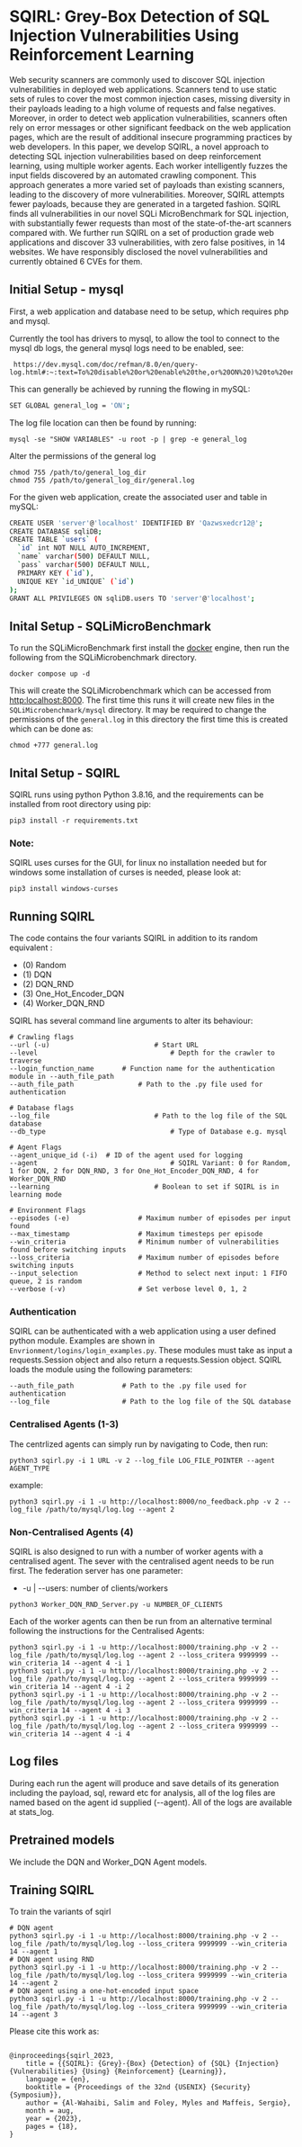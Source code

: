 

# SQIRL: Grey-Box Detection of SQL Injection Vulnerabilities Using Reinforcement Learning

Web security scanners are commonly used to discover SQL injection vulnerabilities in deployed web applications. Scanners tend to use static sets of rules to cover the most common injection cases, missing diversity in their payloads leading to a high volume of requests and false negatives. Moreover, in order to detect web application vulnerabilities, scanners often rely on error messages or other significant feedback on the web application pages, which are the result of additional insecure programming practices by web developers. In this paper, we develop SQIRL, a novel approach to detecting SQL injection vulnerabilities based on deep reinforcement learning, using multiple worker agents. Each worker intelligently fuzzes the input fields discovered by an automated crawling component. This approach generates a more varied set of payloads than existing scanners, leading to the discovery of more vulnerabilities. Moreover, SQIRL attempts fewer payloads, because they are generated in a targeted fashion. SQIRL finds all vulnerabilities in our novel SQLi MicroBenchmark for SQL injection, with substantially fewer requests than most of the state-of-the-art scanners compared with. We further run SQIRL on a set of production grade web applications and discover 33 vulnerabilities, with zero false positives, in 14 websites. We have responsibly disclosed the novel vulnerabilities and currently obtained 6 CVEs for them.




## Initial Setup - mysql
First, a web application and database need to be setup, which requires php and mysql.

Currently the tool has drivers to mysql, to allow the tool to connect to the mysql db logs, the general mysql logs need to be enabled, see:
```
 https://dev.mysql.com/doc/refman/8.0/en/query-log.html#:~:text=To%20disable%20or%20enable%20the,or%20ON%20)%20to%20enable%20it.
```
This can generally be achieved by running the flowing in mySQL:
```bash
SET GLOBAL general_log = 'ON';
```
The log file location can then be found by running:
```
mysql -se "SHOW VARIABLES" -u root -p | grep -e general_log
```

Alter the permissions of the general log 
```
chmod 755 /path/to/general_log_dir
chmod 755 /path/to/general_log_dir/general.log
```

For the given web application, create the associated user and table in mySQL:

```bash
CREATE USER 'server'@'localhost' IDENTIFIED BY 'Qazwsxedcr12@';
CREATE DATABASE sqliDB;
CREATE TABLE `users` (
  `id` int NOT NULL AUTO_INCREMENT,
  `name` varchar(500) DEFAULT NULL,
  `pass` varchar(500) DEFAULT NULL,
  PRIMARY KEY (`id`),
  UNIQUE KEY `id_UNIQUE` (`id`)
);
GRANT ALL PRIVILEGES ON sqliDB.users TO 'server'@'localhost';
```

## Inital Setup - SQLiMicroBenchmark

To run the SQLiMicroBenchmark first install the [docker](https://docs.docker.com/engine/install/) engine, then run the following from the SQLiMicrobenchmark directory.
```
docker compose up -d 
```
This will create the SQLiMicrobenchmark which can be accessed from [http:localhost:8000](http:localhost:8000). The first time this runs it will create new files in the `SQLiMicrobenchmark/mysql` directory. It may be required to change the permissions of the `general.log` in this directory the first time this is created which can be done as:
```
chmod +777 general.log
```

## Inital Setup - SQIRL

SQIRL runs using python Python 3.8.16, and the requirements can be installed from root directory using pip:
```
pip3 install -r requirements.txt
```

### Note:
SQIRL uses curses for the GUI, for linux no installation needed but for windows some installation of curses is needed, please look at:
```
pip3 install windows-curses
```


## Running SQIRL
The code contains the four variants SQIRL in addition to its random equivalent :
- (0) Random 
- (1) DQN
- (2) DQN_RND
- (3) One_Hot_Encoder_DQN
- (4) Worker_DQN_RND

SQIRL has several command line arguments to alter its behaviour:
```
# Crawling flags
--url (-u) 							# Start URL
--level									# Depth for the crawler to traverse
--login_function_name		# Function name for the authentication module in --auth_file_path
--auth_file_path				# Path to the .py file used for authentication

# Database flags
--log_file							# Path to the log file of the SQL database
--db_type								# Type of Database e.g. mysql

# Agent Flags 
--agent_unique_id (-i)	# ID of the agent used for logging
--agent 								# SQIRL Variant: 0 for Random, 1 for DQN, 2 for DQN_RND, 3 for One_Hot_Encoder_DQN_RND, 4 for Worker_DQN_RND
--learning							# Boolean to set if SQIRL is in learning mode

# Environment Flags 
--episodes (-e)					# Maximum number of episodes per input found
--max_timestamp					# Maximum timesteps per episode
--win_criteria					# Minimum number of vulnerabilities found before switching inputs
--loss_criteria					# Maximum number of episodes before switching inputs
--input_selection				# Method to select next input: 1 FIFO queue, 2 is random
--verbose (-v)			 		# Set verbose level 0, 1, 2
```

### Authentication
SQIRL can be authenticated with a web application using a user defined python module. Examples are shown in `Envrionment/logins/login_examples.py`. These modules must take as input a requests.Session object and also return a requests.Session object. SQIRL loads the module using the following parameters:
```
--auth_file_path			# Path to the .py file used for authentication
--log_file					# Path to the log file of the SQL database
```

### Centralised Agents (1-3)
The centrlized agents can simply run by navigating to Code, then run:
```
python3 sqirl.py -i 1 URL -v 2 --log_file LOG_FILE_POINTER --agent AGENT_TYPE
```
example:
```
python3 sqirl.py -i 1 -u http://localhost:8000/no_feedback.php -v 2 --log_file /path/to/mysql/log.log --agent 2
```
### Non-Centralised Agents (4)
SQIRL is also designed to run with a number of worker agents with a centralised agent. The sever with the centralised agent needs to be run first. The federation server has one parameter:
- -u | --users: number of clients/workers


```
python3 Worker_DQN_RND_Server.py -u NUMBER_OF_CLIENTS
```
Each of the worker agents can then be run from an alternative terminal following the instructions for the Centralised Agents:
```
python3 sqirl.py -i 1 -u http://localhost:8000/training.php -v 2 --log_file /path/to/mysql/log.log --agent 2 --loss_critera 9999999 --win_criteria 14 --agent 4 -i 1
python3 sqirl.py -i 1 -u http://localhost:8000/training.php -v 2 --log_file /path/to/mysql/log.log --agent 2 --loss_critera 9999999 --win_criteria 14 --agent 4 -i 2
python3 sqirl.py -i 1 -u http://localhost:8000/training.php -v 2 --log_file /path/to/mysql/log.log --agent 2 --loss_critera 9999999 --win_criteria 14 --agent 4 -i 3
python3 sqirl.py -i 1 -u http://localhost:8000/training.php -v 2 --log_file /path/to/mysql/log.log --agent 2 --loss_critera 9999999 --win_criteria 14 --agent 4 -i 4
```         

## Log files

During each run the agent will produce and save details of its generation including the payload, sql, reward etc for analysis, all of the log files are named based on the agent id supplied (--agent). All of the logs are available at stats_log.

## Pretrained models

We include the DQN and Worker_DQN Agent models.

## Training SQIRL 
To train the variants of sqirl 
```
# DQN agent
python3 sqirl.py -i 1 -u http://localhost:8000/training.php -v 2 --log_file /path/to/mysql/log.log --loss_critera 9999999 --win_criteria 14 --agent 1
# DQN agent using RND
python3 sqirl.py -i 1 -u http://localhost:8000/training.php -v 2 --log_file /path/to/mysql/log.log --loss_critera 9999999 --win_criteria 14 --agent 2
# DQN agent using a one-hot-encoded input space 
python3 sqirl.py -i 1 -u http://localhost:8000/training.php -v 2 --log_file /path/to/mysql/log.log --loss_critera 9999999 --win_criteria 14 --agent 3

```

Please cite this work as:
```

@inproceedings{sqirl_2023,
	title = {{SQIRL}: {Grey}-{Box} {Detection} of {SQL} {Injection} {Vulnerabilities} {Using} {Reinforcement} {Learning}},
	language = {en},
	booktitle = {Proceedings of the 32nd {USENIX} {Security} {Symposium}},
	author = {Al-Wahaibi, Salim and Foley, Myles and Maffeis, Sergio},
	month = aug,
	year = {2023},
	pages = {18},
}

```

